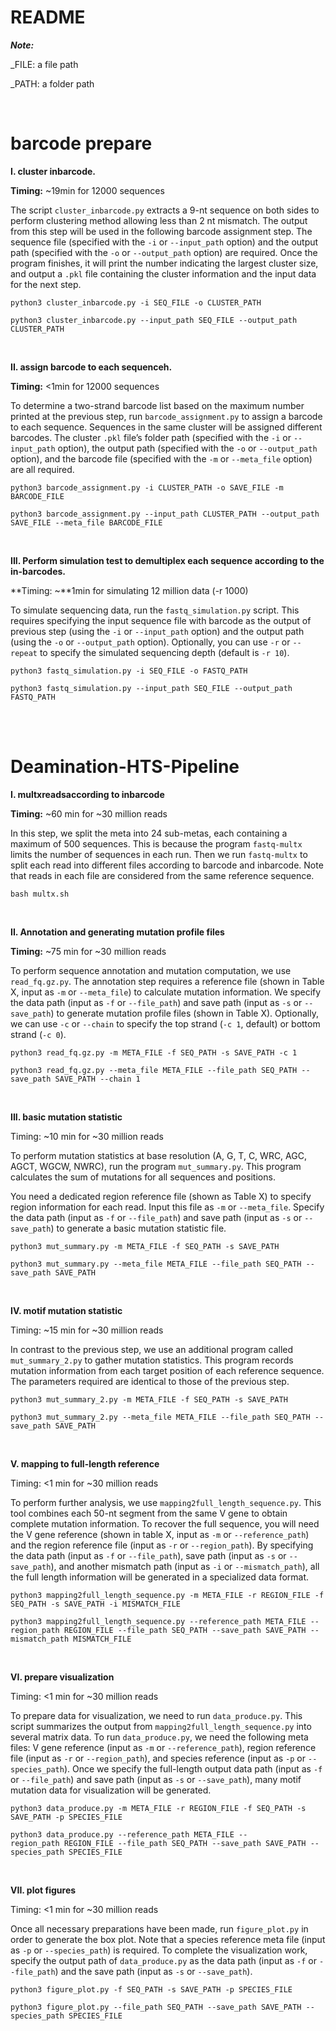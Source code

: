 # README

***Note:***

_FILE: a file path

_PATH: a folder path

<br/>

# barcode prepare

**I. cluster inbarcode.**

**Timing:** ~19min for 12000 sequences

The script `cluster_inbarcode.py` extracts a 9-nt sequence on both sides to perform clustering method allowing less than 2 nt mismatch. The output from this step will be used in the following barcode assignment step. The sequence file (specified with the `-i` or `--input_path` option) and the output path (specified with the `-o` or `--output_path` option) are required. Once the program finishes, it will print the number indicating the largest cluster size, and output a `.pkl` file containing the cluster information and the input data for the next step.

```shell
python3 cluster_inbarcode.py -i SEQ_FILE -o CLUSTER_PATH

python3 cluster_inbarcode.py --input_path SEQ_FILE --output_path CLUSTER_PATH
```

<br/>

**II. assign barcode to each sequenceh.**

**Timing:** <1min for 12000 sequences

To determine a two-strand barcode list based on the maximum number printed at the previous step, run `barcode_assignment.py` to assign a barcode to each sequence. Sequences in the same cluster will be assigned different barcodes. The cluster `.pkl` file’s folder path (specified with the `-i` or `--input_path` option), the output path (specified with the `-o` or `--output_path` option), and the barcode file (specified with the `-m` or `--meta_file` option) are all required. 

```shell
python3 barcode_assignment.py -i CLUSTER_PATH -o SAVE_FILE -m BARCODE_FILE

python3 barcode_assignment.py --input_path CLUSTER_PATH --output_path SAVE_FILE --meta_file BARCODE_FILE
```

<br/>

**III. Perform simulation test to demultiplex each sequence according to the in-barcodes.**

**Timing: ~**1min for simulating 12 million data (-r 1000)

To simulate sequencing data, run the `fastq_simulation.py` script. This requires specifying the input sequence file with barcode as the output of previous step (using the `-i` or `--input_path` option) and the output path (using the `-o` or `--output_path` option). Optionally, you can use `-r` or `--repeat` to specify the simulated sequencing depth (default is `-r 10`).

```shell
python3 fastq_simulation.py -i SEQ_FILE -o FASTQ_PATH

python3 fastq_simulation.py --input_path SEQ_FILE --output_path FASTQ_PATH
```

<br/><br/>

# Deamination-HTS-Pipeline

**I. multxreadsaccording to inbarcode**

**Timing:** ~60 min for ~30 million reads

In this step, we split the meta into 24 sub-metas, each containing a maximum of 500 sequences. This is because the program `fastq-multx` limits the number of sequences in each run. Then we run `fastq-multx` to split each read into different files according to barcode and inbarcode. Note that reads in each file are considered from the same reference sequence.

```shell
bash multx.sh
```

<br/>

**II. Annotation and generating mutation profile files**

**Timing:** ~75 min for ~30 million reads

To perform sequence annotation and mutation computation, we use `read_fq.gz.py`. The annotation step requires a reference file (shown in Table X, input as `-m` or `--meta_file`) to calculate mutation information. We specify the data path (input as `-f` or `--file_path`) and save path (input as `-s` or `--save_path`) to generate mutation profile files (shown in Table X). Optionally, we can use `-c` or `--chain` to specify the top strand (`-c 1`, default) or bottom strand (`-c 0`).

```shell
python3 read_fq.gz.py -m META_FILE -f SEQ_PATH -s SAVE_PATH -c 1

python3 read_fq.gz.py --meta_file META_FILE --file_path SEQ_PATH --save_path SAVE_PATH --chain 1
```

<br/>

**III. basic mutation statistic**

Timing: ~10 min for ~30 million reads

To perform mutation statistics at base resolution (A, G, T, C, WRC, AGC, AGCT, WGCW, NWRC), run the program `mut_summary.py`. This program calculates the sum of mutations for all sequences and positions.

You need a dedicated region reference file (shown as Table X) to specify region information for each read. Input this file as `-m` or `--meta_file`. Specify the data path (input as `-f` or `--file_path`) and save path (input as `-s` or `--save_path`) to generate a basic mutation statistic file.

```shell
python3 mut_summary.py -m META_FILE -f SEQ_PATH -s SAVE_PATH

python3 mut_summary.py --meta_file META_FILE --file_path SEQ_PATH --save_path SAVE_PATH
```

<br/>

**IV. motif mutation statistic**

Timing: ~15 min for ~30 million reads

In contrast to the previous step, we use an additional program called `mut_summary_2.py` to gather mutation statistics. This program records mutation information from each target position of each reference sequence. The parameters required are identical to those of the previous step.

```shell
python3 mut_summary_2.py -m META_FILE -f SEQ_PATH -s SAVE_PATH

python3 mut_summary_2.py --meta_file META_FILE --file_path SEQ_PATH --save_path SAVE_PATH
```

<br/>

**V. mapping to full-length reference**

Timing: <1 min for ~30 million reads

To perform further analysis, we use `mapping2full_length_sequence.py`. This tool combines each 50-nt segment from the same V gene to obtain complete mutation information. To recover the full sequence, you will need the V gene reference (shown in table X, input as `-m` or `--reference_path`) and the region reference file (input as `-r` or `--region_path`). By specifying the data path (input as `-f` or `--file_path`), save path (input as `-s` or `--save_path`), and another mismatch path (input as `-i` or `--mismatch_path`), all the full length information will be generated in a specialized data format.

```shell
python3 mapping2full_length_sequence.py -m META_FILE -r REGION_FILE -f SEQ_PATH -s SAVE_PATH -i MISMATCH_FILE

python3 mapping2full_length_sequence.py --reference_path META_FILE --region_path REGION_FILE --file_path SEQ_PATH --save_path SAVE_PATH --mismatch_path MISMATCH_FILE
```

<br/>

**VI. prepare visualization**

Timing: <1 min for ~30 million reads

To prepare data for visualization, we need to run `data_produce.py`. This script summarizes the output from `mapping2full_length_sequence.py` into several matrix data. To run `data_produce.py`, we need the following meta files: V gene reference (input as `-m` or `--reference_path`), region reference file (input as `-r` or `--region_path`), and species reference (input as `-p` or `--species_path`). Once we specify the full-length output data path (input as `-f` or `--file_path`) and save path (input as `-s` or `--save_path`), many motif mutation data for visualization will be generated.

```shell
python3 data_produce.py -m META_FILE -r REGION_FILE -f SEQ_PATH -s SAVE_PATH -p SPECIES_FILE

python3 data_produce.py --reference_path META_FILE --region_path REGION_FILE --file_path SEQ_PATH --save_path SAVE_PATH --species_path SPECIES_FILE
```

<br/>

**VII. plot figures**

Timing: <1 min for ~30 million reads

Once all necessary preparations have been made, run `figure_plot.py` in order to generate the box plot. Note that a species reference meta file (input as `-p` or `--species_path`) is required. To complete the visualization work, specify the output path of `data_produce.py` as the data path (input as `-f` or `--file_path`) and the save path (input as `-s` or `--save_path`).

```shell
python3 figure_plot.py -f SEQ_PATH -s SAVE_PATH -p SPECIES_FILE

python3 figure_plot.py --file_path SEQ_PATH --save_path SAVE_PATH --species_path SPECIES_FILE
```
